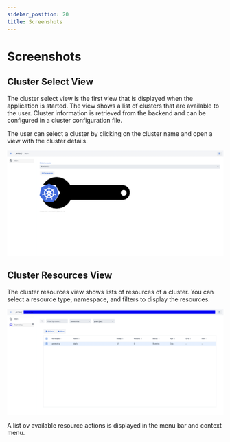 ```yaml
---
sidebar_position: 20
title: Screenshots
---
```


# Screenshots

## Cluster Select View

The cluster select view is the first view that is displayed when the application is started. 
The view shows a list of clusters that are available to the user. Cluster information is retrieved 
from the backend and can be configured in a cluster configuration file.

The user can select a cluster by clicking on the cluster name and open a view with the cluster details.

![Cluster Select View](screenshots/cluster_select.png)

## Cluster Resources View

The cluster resources view shows lists of resources of a cluster. You can select a resource type,
namespace, and filters to display the resources.

![Cluster Resources View](screenshots/cluster_resources_pod.png)

A list ov available resource actions is displayed in the menu bar and context menu.
